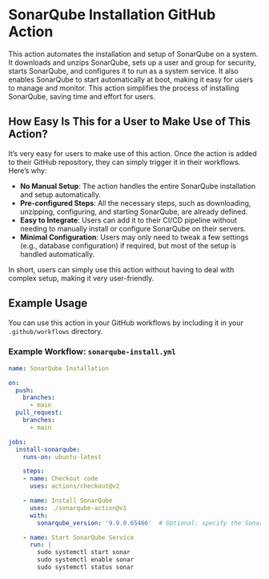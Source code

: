 # SonarQube Installation GitHub Action

This action automates the installation and setup of SonarQube on a system. It downloads and unzips SonarQube, sets up a user and group for security, starts SonarQube, and configures it to run as a system service. It also enables SonarQube to start automatically at boot, making it easy for users to manage and monitor. This action simplifies the process of installing SonarQube, saving time and effort for users.

## How Easy Is This for a User to Make Use of This Action?

It’s very easy for users to make use of this action. Once the action is added to their GitHub repository, they can simply trigger it in their workflows. Here’s why:

- **No Manual Setup**: The action handles the entire SonarQube installation and setup automatically.
- **Pre-configured Steps**: All the necessary steps, such as downloading, unzipping, configuring, and starting SonarQube, are already defined.
- **Easy to Integrate**: Users can add it to their CI/CD pipeline without needing to manually install or configure SonarQube on their servers.
- **Minimal Configuration**: Users may only need to tweak a few settings (e.g., database configuration) if required, but most of the setup is handled automatically.

In short, users can simply use this action without having to deal with complex setup, making it very user-friendly.

## Example Usage

You can use this action in your GitHub workflows by including it in your `.github/workflows` directory.

### Example Workflow: `sonarqube-install.yml`

```yaml
name: SonarQube Installation

on:
  push:
    branches:
      - main
  pull_request:
    branches:
      - main

jobs:
  install-sonarqube:
    runs-on: ubuntu-latest

    steps:
    - name: Checkout code
      uses: actions/checkout@v2

    - name: Install SonarQube
      uses: ./sonarqube-action@v1
      with:
        sonarqube_version: '9.9.0.65466'  # Optional: specify the SonarQube version

    - name: Start SonarQube Service
      run: |
        sudo systemctl start sonar
        sudo systemctl enable sonar
        sudo systemctl status sonar
